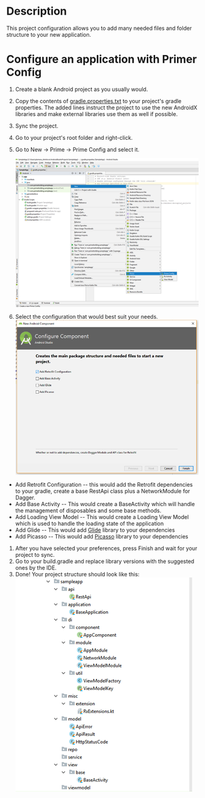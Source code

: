 # Description
This project configuration allows you to add many needed files and folder structure to your new application.
# Configure an application with Primer Config
1. Create a blank Android project as you usually would.
1. Copy the contents of [gradle.properties.txt](Configuration/gradle.properties.txt) to your project's gradle properties. The added lines instruct the project to use the new AndroidX libraries and make external libraries use them as well if possible.
1. Sync the project.
1. Go to your project's root folder and right-click.
1. Go to New -> Prime -> Prime Config and select it.

    ![Alt text](Images/Project_Step_1.png?raw=true "Step 1")

1. Select the configuration that would best suit your needs.
    ![Alt text](Images/Project_Step_2.png?raw=true "Step 2")

  * Add Retrofit Configuration -- this would add the Retrofit dependencies to your gradle, create a base RestApi class plus a NetworkModule for Dagger.
  * Add Base Activity -- This would create a BaseActivity which will handle the management of disposables and some base methods.
  * Add Loading View Model -- This would create a Loading View Model which is used to handle the loading state of the application
  * Add Glide -- This would add [Glide](https://github.com/bumptech/glide) library to your dependencies
  * Add Picasso -- This would add [Picasso](http://square.github.io/picasso/) library to your dependencies

1. After you have selected your preferences, press Finish and wait for your project to sync.
1. Go to your build.gradle and replace library versions with the suggested ones by the IDE.
1. Done! Your project structure should look like this:
    ![Alt text](Images/Project_Step_3.png?raw=true "Step 3")
